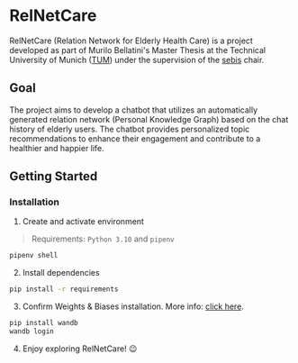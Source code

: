 # RelNetCare
RelNetCare (Relation Network for Elderly Health Care) is a project developed as part of Murilo Bellatini's Master Thesis at the Technical University of Munich ([TUM](https://www.tum.de/)) under the supervision of the [sebis](https://wwwmatthes.in.tum.de/pages/t5ma0jrv6q7k/sebis-Public-Website-Home) chair. 

## Goal
The project aims to develop a chatbot that utilizes an automatically generated relation network (Personal Knowledge Graph) based on the chat history of elderly users. The chatbot provides personalized topic recommendations to enhance their engagement and contribute to a healthier and happier life.

## Getting Started

### Installation

1. Create and activate environment
> Requirements: `Python 3.10` and `pipenv`


```bash
pipenv shell
```

2. Install dependencies 
    
```bash
pip install -r requirements
```

3. Confirm Weights & Biases installation. More info: [click here](https://wandb.ai/quickstart/pytorch).

```bash
pip install wandb
wandb login
```

4. Enjoy exploring RelNetCare! 😉